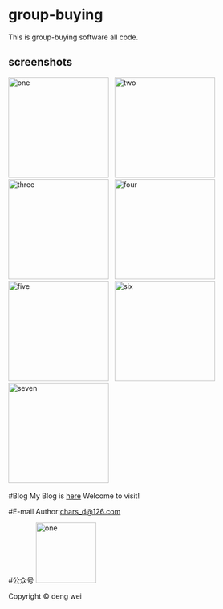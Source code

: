 # group-buying
This is group-buying software all code.

screenshots
---------------------
<img alt="one" src="https://raw.github.com/charsdavy/group-buying/master/screenshots/group-buying1.png" width="200">&nbsp;&nbsp;
<img alt="two" src="https://raw.github.com/charsdavy/group-buying/master/screenshots/group-buying2.png" width="200">&nbsp;&nbsp;
<img alt="three" src="https://raw.github.com/charsdavy/group-buying/master/screenshots/group-buying3.png" width="200">&nbsp;&nbsp;
<img alt="four" src="https://raw.github.com/charsdavy/group-buying/master/screenshots/group-buying4.png" width="200">&nbsp;&nbsp;
<img alt="five" src="https://raw.github.com/charsdavy/group-buying/master/screenshots/group-buying5.png" width="200">&nbsp;&nbsp;
<img alt="six" src="https://raw.github.com/charsdavy/group-buying/master/screenshots/group-buying6.png" width="200">&nbsp;&nbsp;
<img alt="seven" src="https://raw.github.com/charsdavy/group-buying/master/screenshots/group-buying7.png" width="200">&nbsp;&nbsp;

#Blog
My Blog is [here](http://my.oschina.net/chars/blog) Welcome to visit!

#E-mail
Author:chars_d@126.com

#公众号
<img alt="one" src="https://raw.github.com/charsdavy/MyNotes/master/screenshots/xiaoniu.png" width="120">
&nbsp;&nbsp;

Copyright © deng wei
